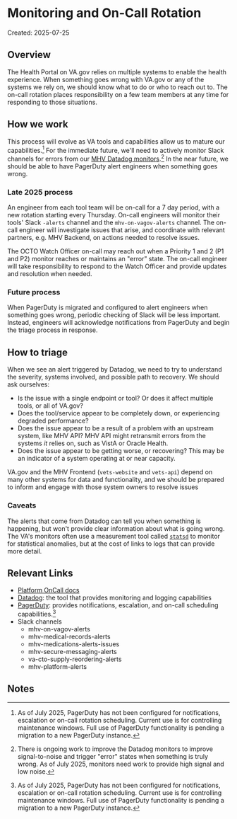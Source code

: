 # Monitoring and On-Call Rotation

Created: 2025-07-25

## Overview

The Health Portal on VA.gov relies on multiple systems to enable the health experience. When something goes wrong with VA.gov or any of the systems we rely on, we should know what to do or who to reach out to. The on-call rotation places responsibility on a few team members at any time for responding to those situations.

## How we work

This process will evolve as VA tools and capabilities allow us to mature our capabilities.[^1] For the immediate future, we'll need to actively monitor Slack channels for errors from our [MHV Datadog monitors](https://vagov.ddog-gov.com/monitors/manage?q=team%3Amhv).[^2] In the near future, we should be able to have PagerDuty alert engineers when something goes wrong.

### Late 2025 process

An engineer from each tool team will be on-call for a 7 day period, with a new rotation starting every Thursday. On-call engineers will monitor their tools' Slack `-alerts` channel and the `mhv-on-vagov-alerts` channel. The on-call engineer will investigate issues that arise, and coordinate with relevant partners, e.g. MHV Backend, on actions needed to resolve issues.

The OCTO Watch Officer on-call may reach out when a Priority 1 and 2 (P1 and P2) monitor reaches or maintains an "error" state. The on-call engineer will take responsibility to respond to the Watch Officer and provide updates and resolution when needed.

### Future process

When PagerDuty is migrated and configured to alert engineers when something goes wrong, periodic checking of Slack will be less important. Instead, engineers will acknowledge notifications from PagerDuty and begin the triage process in response.

## How to triage

When we see an alert triggered by Datadog, we need to try to understand the severity, systems involved, and possible path to recovery. We should ask ourselves:

- Is the issue with a single endpoint or tool? Or does it affect multiple tools, or all of VA.gov?
- Does the tool/service appear to be completely down, or experiencing degraded performance?
- Does the issue appear to be a result of a problem with an upstream system, like MHV API? MHV API might retransmit errors from the systems _it_ relies on, such as VistA or Oracle Health.
- Does the issue appear to be getting worse, or recovering? This may be an indicator of a system operating at or near capacity.

VA.gov and the MHV Frontend (`vets-website` and `vets-api`) depend on many other systems for data and functionality, and we should be prepared to inform and engage with those system owners to resolve issues

### Caveats

The alerts that come from Datadog can tell you when something is happening, but won't provide clear information about what is going wrong. The VA's monitors often use a measurement tool called [`statsd`](https://github.com/statsd/statsd) to monitor for statistical anomalies, but at the cost of links to logs that can provide more detail.


## Relevant Links

- [Platform OnCall docs](https://github.com/department-of-veterans-affairs/va.gov-team-sensitive/tree/master/OnCall)
- [Datadog](https://vagov.ddog-gov.com/): the tool that provides monitoring and logging capabilities
- [PagerDuty](https://dsva.pagerduty.com/): provides notifications, escalation, and on-call scheduling capabilities.[^1]
- Slack channels
  - mhv-on-vagov-alerts
  - mhv-medical-records-alerts
  - mhv-medications-alerts-issues
  - mhv-secure-messaging-alerts
  - va-cto-supply-reordering-alerts
  - mhv-platform-alerts





## Notes

[^1]: As of July 2025, PagerDuty has not been configured for notifications, escalation or on-call rotation scheduling. Current use is for controlling maintenance windows. Full use of PagerDuty functionality is pending a migration to a new PagerDuty instance.

[^2]: There is ongoing work to improve the Datadog monitors to improve signal-to-noise and trigger "error" states when something is truly wrong. As of July 2025, monitors need work to provide high signal and low noise.
